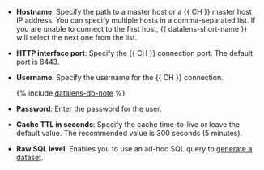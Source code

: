 - **Hostname**: Specify the path to a master host or a {{ CH }} master host IP address. You can specify multiple hosts in a comma-separated list. If you are unable to connect to the first host, {{ datalens-short-name }} will select the next one from the list.
- **HTTP interface port**: Specify the {{ CH }} connection port. The default port is 8443.
- **Username**: Specify the username for the {{ CH }} connection.

   {% include [datalens-db-note](datalens-db-note.md) %}

- **Password**: Enter the password for the user.
- **Cache TTL in seconds**: Specify the cache time-to-live or leave the default value. The recommended value is 300 seconds (5 minutes).
- **Raw SQL level**: Enables you to use an ad-hoc SQL query to [generate a dataset](../../datalens/concepts/dataset/settings.md#sql-request-in-datatset).
